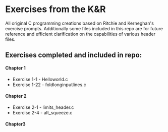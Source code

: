 # Exercises from the K&R
All original C programming creations based on Ritchie and Kerneghan's exercise prompts.
Additionally some files included in this repo are for future reference and efficient clarification on the capabilities of various header files.


## Exercises completed and included in repo:


#### Chapter 1
- Exercise 1-1 - Helloworld.c
- Exercise 1-22 - foldlonginputlines.c

#### Chapter 2
- Exercise 2-1 - limits_header.c
- Exercise 2-4 - alt_squeeze.c


#### Chapter3















